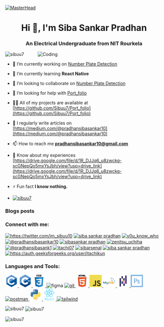 [![MasterHead](https://repository-images.githubusercontent.com/588181932/e36ec678-7984-4cdd-8e4c-a3932772ff8e)](https://Sai1Ram.io)
<h1 align="center">Hi 👋, I'm Siba Sankar Pradhan</h1>
<h3 align="center">An Electrical Undergraduate from NIT Rourkela</h3>

<img align="right" alt="Coding" width="400" src="https://www.careerguide.com/career/wp-content/uploads/2020/03/full-stack-development.gif"/>

<p align="left"> <img src="https://komarev.com/ghpvc/?username=sibuu7&label=Profile%20views&color=0e75b6&style=flat" alt="sibuu7" /> </p>





- 🔭 I’m currently working on [Number Plate Detection](https://github.com/Sibuu7/number_plate_detection1)

- 🌱 I’m currently learning **React Native**

- 👯 I’m looking to collaborate on [Number Plate Detection](https://github.com/Sibuu7/number_plate_detection1)

- 🤝 I’m looking for help with [Port_folio](https://github.com/Sibuu7/Port_folio)

- 👨‍💻 All of my projects are available at [https://github.com/Sibuu7/Port_folio](https://github.com/Sibuu7/Port_folio)

- 📝 I regularly write articles on [https://medium.com/@pradhansibasankar10](https://medium.com/@pradhansibasankar10)



- 📫 How to reach me **pradhansibasankar10@gmail.com**

- 📄 Know about my experiences [https://drive.google.com/file/d/1R_DJJq6_u8zwckg-scGNepQo5mxYsJbh/view?usp=drive_link](https://drive.google.com/file/d/1R_DJJq6_u8zwckg-scGNepQo5mxYsJbh/view?usp=drive_link)

- ⚡ Fun fact **I know nothing.**

- <p align="left"> <a href="https://github.com/ryo-ma/github-profile-trophy"><img src="https://github-profile-trophy.vercel.app/?username=sibuu7" alt="sibuu7" /></a> </p>

### Blogs posts
<!-- BLOG-POST-LIST:START -->
<!-- BLOG-POST-LIST:END -->

<h3 align="left">Connect with me:</h3>
<p align="left">
<a href="https://twitter.com/https://twitter.com/im_sibuu10" target="blank"><img align="center" src="https://raw.githubusercontent.com/rahuldkjain/github-profile-readme-generator/master/src/images/icons/Social/twitter.svg" alt="https://twitter.com/im_sibuu10" height="30" width="40" /></a>
<a href="https://linkedin.com/in/siba sankar pradhan" target="blank"><img align="center" src="https://raw.githubusercontent.com/rahuldkjain/github-profile-readme-generator/master/src/images/icons/Social/linked-in-alt.svg" alt="siba sankar pradhan" height="30" width="40" /></a>
<a href="https://instagram.com/y0u_know_who" target="blank"><img align="center" src="https://raw.githubusercontent.com/rahuldkjain/github-profile-readme-generator/master/src/images/icons/Social/instagram.svg" alt="y0u_know_who" height="30" width="40" /></a>
<a href="https://medium.com/@pradhansibasankar10" target="blank"><img align="center" src="https://raw.githubusercontent.com/rahuldkjain/github-profile-readme-generator/master/src/images/icons/Social/medium.svg" alt="@pradhansibasankar10" height="30" width="40" /></a>
<a href="https://www.youtube.com/c/sibasankar pradhan" target="blank"><img align="center" src="https://raw.githubusercontent.com/rahuldkjain/github-profile-readme-generator/master/src/images/icons/Social/youtube.svg" alt="sibasankar pradhan" height="30" width="40" /></a>
<a href="https://www.codechef.com/users/zenitsu_uchiha" target="blank"><img align="center" src="https://cdn.jsdelivr.net/npm/simple-icons@3.1.0/icons/codechef.svg" alt="zenitsu_uchiha" height="30" width="40" /></a>
<a href="https://www.hackerrank.com/@pradhansibasank1" target="blank"><img align="center" src="https://raw.githubusercontent.com/rahuldkjain/github-profile-readme-generator/master/src/images/icons/Social/hackerrank.svg" alt="@pradhansibasank1" height="30" width="40" /></a>
<a href="https://codeforces.com/profile/itachi07" target="blank"><img align="center" src="https://raw.githubusercontent.com/rahuldkjain/github-profile-readme-generator/master/src/images/icons/Social/codeforces.svg" alt="itachi07" height="30" width="40" /></a>
<a href="https://www.leetcode.com/sibarsenal" target="blank"><img align="center" src="https://raw.githubusercontent.com/rahuldkjain/github-profile-readme-generator/master/src/images/icons/Social/leet-code.svg" alt="sibarsenal" height="30" width="40" /></a>
<a href="https://www.hackerearth.com/siba sankar pradhan" target="blank"><img align="center" src="https://raw.githubusercontent.com/rahuldkjain/github-profile-readme-generator/master/src/images/icons/Social/hackerearth.svg" alt="siba sankar pradhan" height="30" width="40" /></a>
<a href="https://auth.geeksforgeeks.org/user/https://auth.geeksforgeeks.org/user/itachikun" target="blank"><img align="center" src="https://raw.githubusercontent.com/rahuldkjain/github-profile-readme-generator/master/src/images/icons/Social/geeks-for-geeks.svg" alt="https://auth.geeksforgeeks.org/user/itachikun" height="30" width="40" /></a>
</p>

<h3 align="left">Languages and Tools:</h3>
<p align="left">  <a href="https://www.cprogramming.com/" target="_blank" rel="noreferrer"> <img src="https://raw.githubusercontent.com/devicons/devicon/master/icons/c/c-original.svg" alt="c" width="40" height="40"/> </a> <a href="https://www.w3schools.com/cpp/" target="_blank" rel="noreferrer"> <img src="https://raw.githubusercontent.com/devicons/devicon/master/icons/cplusplus/cplusplus-original.svg" alt="cplusplus" width="40" height="40"/> </a> <a href="https://www.w3schools.com/css/" target="_blank" rel="noreferrer"> <img src="https://raw.githubusercontent.com/devicons/devicon/master/icons/css3/css3-original-wordmark.svg" alt="css3" width="40" height="40"/> </a>  <img src="https://www.vectorlogo.zone/logos/figma/figma-icon.svg" alt="figma" width="40" height="40"/> </a> <a href="https://git-scm.com/" target="_blank" rel="noreferrer"> <img src="https://www.vectorlogo.zone/logos/git-scm/git-scm-icon.svg" alt="git" width="40" height="40"/> </a> <a href="https://www.w3.org/html/" target="_blank" rel="noreferrer"> <img src="https://raw.githubusercontent.com/devicons/devicon/master/icons/html5/html5-original-wordmark.svg" alt="html5" width="40" height="40"/> </a> <a href="https://developer.mozilla.org/en-US/docs/Web/JavaScript" target="_blank" rel="noreferrer"> <img src="https://raw.githubusercontent.com/devicons/devicon/master/icons/javascript/javascript-original.svg" alt="javascript" width="40" height="40"/> <a href="https://www.mysql.com/" target="_blank" rel="noreferrer"> <img src="https://raw.githubusercontent.com/devicons/devicon/master/icons/mysql/mysql-original-wordmark.svg" alt="mysql" width="40" height="40"/> </a> <a href="https://nestjs.com/" target="_blank" rel="noreferrer">  <a href="https://pandas.pydata.org/" target="_blank" rel="noreferrer"> <img src="https://raw.githubusercontent.com/devicons/devicon/2ae2a900d2f041da66e950e4d48052658d850630/icons/pandas/pandas-original.svg" alt="pandas" width="40" height="40"/> </a> <a href="https://www.photoshop.com/en" target="_blank" rel="noreferrer"> <img src="https://raw.githubusercontent.com/devicons/devicon/master/icons/photoshop/photoshop-line.svg" alt="photoshop" width="40" height="40"/> </a> <a href="https://postman.com" target="_blank" rel="noreferrer"> <img src="https://www.vectorlogo.zone/logos/getpostman/getpostman-icon.svg" alt="postman" width="40" height="40"/> </a> <a href="https://www.python.org" target="_blank" rel="noreferrer"> <img src="https://raw.githubusercontent.com/devicons/devicon/master/icons/python/python-original.svg" alt="python" width="40" height="40"/> </a>  <a href="https://reactjs.org/" target="_blank" rel="noreferrer"> <img src="https://raw.githubusercontent.com/devicons/devicon/master/icons/react/react-original-wordmark.svg" alt="react" width="40" height="40"/> </a>  <a href="https://tailwindcss.com/" target="_blank" rel="noreferrer"> <img src="https://www.vectorlogo.zone/logos/tailwindcss/tailwindcss-icon.svg" alt="tailwind" width="40" height="40"/> </a> </p>

<p><img align="left" src="https://github-readme-stats.vercel.app/api/top-langs?username=sibuu7&show_icons=true&locale=en&layout=compact" alt="sibuu7" /></p>

<p>&nbsp;<img align="center" src="https://github-readme-stats.vercel.app/api?username=sibuu7&show_icons=true&locale=en" alt="sibuu7" /></p>

<p><img align="center" src="https://github-readme-streak-stats.herokuapp.com/?user=sibuu7&" alt="sibuu7" /></p>
